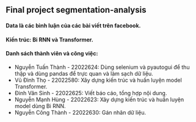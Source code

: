 ## Final project segmentation-analysis
#### Data là các bình luận của các bài viết trên facebook.
#### Kiến trúc: Bi RNN và Transformer.
#### Danh sách thành viên và công việc:

- Nguyễn Tuấn Thành - 22022624: Dùng selenium và pyautogui để thu thập và dùng pandas để trực quan và làm sạch dữ liệu.
- Vũ Đình Thọ - 22022580: Xây dựng kiến trúc và huấn luyện model Transformer.
- Đinh Văn Sinh - 22022625: Viết báo cáo, tổng hợp nội dung.
- Nguyễn Mạnh Hùng - 22022623: Xây dựng kiến trúc và huấn luyện model dùng Bi RNN.
- Nguyễn Công Thành - 22022630: Gán nhãn dữ liệu.
